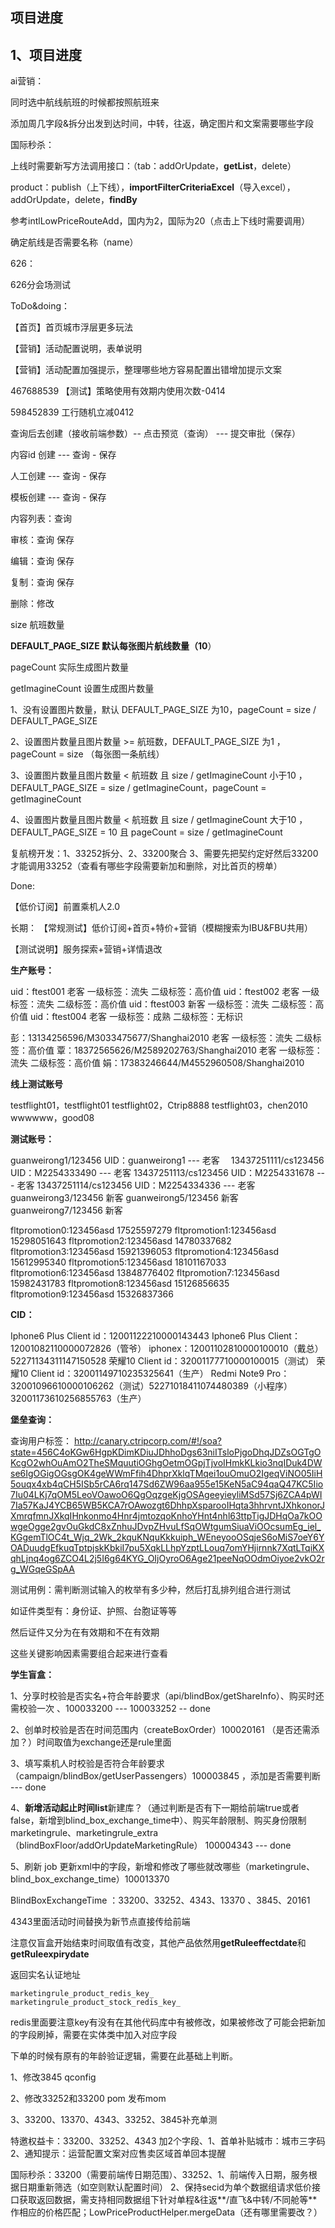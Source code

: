 ## 项目进度

## 1、项目进度



ai营销：

同时选中航线航班的时候都按照航班来

添加周几字段&拆分出发到达时间，中转，往返，确定图片和文案需要哪些字段



国际秒杀：

上线时需要新写方法调用接口：（tab：addOrUpdate，**getList**，delete）

product：publish（上下线），**importFilterCriteriaExcel**（导入excel），addOrUpdate，delete，**findBy**

参考intlLowPriceRouteAdd，国内为2，国际为20（点击上下线时需要调用）

确定航线是否需要名称（name）



626：

626分会场测试



ToDo&doing：

【首页】首页城市浮层更多玩法

【营销】活动配置说明，表单说明

【营销】活动配置加强提示，整理哪些地方容易配置出错增加提示文案

467688539 【测试】策略使用有效期内使用次数-0414

598452839  工行随机立减0412





查询后去创建（接收前端参数）-- 点击预览（查询） --- 提交审批（保存）

内容id 创建 --- 查询 - 保存

人工创建 --- 查询 - 保存

模板创建 --- 查询 - 保存

内容列表：查询

审核：查询 保存

编辑：查询 保存

复制：查询 保存

删除：修改



size  航班数量

**DEFAULT_PAGE_SIZE 默认每张图片航线数量（10**）

pageCount 实际生成图片数量

getImagineCount 设置生成图片数量



1、没有设置图片数量，默认 DEFAULT_PAGE_SIZE  为10，pageCount = size  / DEFAULT_PAGE_SIZE 

2、设置图片数量且图片数量 >= 航班数，DEFAULT_PAGE_SIZE 为1 ，pageCount = size （每张图一条航线）

3、设置图片数量且图片数量 < 航班数 且 size / getImagineCount  小于10 ，DEFAULT_PAGE_SIZE  = size / getImagineCount，pageCount = getImagineCount

4、设置图片数量且图片数量 < 航班数 且 size / getImagineCount  大于10 ，DEFAULT_PAGE_SIZE = 10 且 pageCount = size  / getImagineCount 





复航榜开发：1、33252拆分、2、33200聚合  3、需要先把契约定好然后33200才能调用33252（查看有哪些字段需要新加和删除，对比首页的榜单）



Done:

【低价订阅】前置乘机人2.0



长期：
【常规测试】低价订阅+首页+特价+营销（模糊搜索为IBU&FBU共用）

【测试说明】服务探索+营销+详情退改



**生产账号：**

uid：ftest001 老客 一级标签：流失 二级标签：高价值
uid：ftest002 老客 一级标签：流失 二级标签：高价值
uid：ftest003 新客 一级标签：流失 二级标签：高价值
uid：ftest004 老客 一级标签：成熟 二级标签：无标识

彭：13134256596/M3033475677/Shanghai2010   老客 一级标签：流失 二级标签：高价值
覃：18372565626/M2589202763/Shanghai2010    老客 一级标签：流失 二级标签：高价值
娟：17383246644/M4552960508/Shanghai2010



**线上测试账号**

testflight01，testflight01
testflight02，Ctrip8888
testflight03，chen2010
wwwwww，good08



**测试账号：**

guanweirong1/123456 UID：guanweirong1  --- 老客　
13437251111/cs123456 UID：M2254333490 --- 老客
13437251113/cs123456 UID：M2254331678 --- 老客
13437251114/cs123456 UID：M2254334336 --- 老客
guanweirong3/123456 新客
guanweirong5/123456 新客
guanweirong7/123456 新客

fltpromotion0:123456asd 17525597279
fltpromotion1:123456asd 15298051643
fltpromotion2:123456asd 14780337682
fltpromotion3:123456asd 15921396053
fltpromotion4:123456asd 15612995340
fltpromotion5:123456asd 18101167033
fltpromotion6:123456asd 13848776402
fltpromotion7:123456asd 15982431783
fltpromotion8:123456asd 15126856635
fltpromotion9:123456asd 15326837366



**CID：**

Iphone6 Plus Client id：12001122210000143443
Iphone6 Plus Client：12001082110000072826（管爷）
iphonex：12001102810000100010（戴总） 52271134311147150528
荣耀10 Client id：32001177710000100015（测试）
荣耀10 Client id：32001149710235325641（生产）
Redmi Note9 Pro：32001096610000106262（测试）52271018411074480389（小程序）
32001173610256855763（生产）



**堡垒查询：**

查询用户标签：
http://canary.ctripcorp.com/#!/soa?state=456C4oKGw6HgpKDimKDiuJDhhoDgs63niITsloPjgoDhqJDZsOGTgOKcgO2whOuAmO2TheSMquutiOGhgOetmOGpjTjvoIHmkKLkio3nqIDuk4DWse6IgOGigOGsgOK4geWWmFfih4DhprXklqTMqei1ouOmuO2IgeqViNO05IiH5ouqx4xb4qCH5ISb5rCA6rq147Sd6ZW96aa955e15KeN5aC94qaQ47KC5Iio7Iu04LKj7qOM5LeoVOawoO6QgOqzgeKjgOSAgeeyieyliMSd57Sj6ZCA4pWI7Ia57KaJ4YCB65WB5KCA7rOAwozgt6DhhpXsparooIHqta3hhrvntJXhkonorJXmrqfmnJXkqIHnkonmo4Hnr4jmtozqoKnhoYHnt4nhl63ttpTigJDHqOa7kOOwgeOgge2gvOuGkdC8xZnhuJDvpZHvuLfSqOWtgumSiuaViOOcsumEg_iel_KGgemTlOC4t_Wjq_2Wk_2kquKNquKkkuiph_WEneyooOSqjeS6oMiS7oeY6YOADuudgEfkuqTptpjskKbkiI7pu5XqkLLhpYzptLLouq7omYHjirnnk7XqtLTqiKXqhLjnq4og6ZCO4L2j5I6g64KYG_OIjOyroO6Age21peeNqOOdmOiyoe2vkO2rg_WGqeGSpAA



测试用例：需判断测试输入的枚举有多少种，然后打乱排列组合进行测试

如证件类型有：身份证、护照、台胞证等等

然后证件又分为在有效期和不在有效期

这些关键影响因素需要组合起来进行查看



**学生盲盒：**

1、分享时校验是否实名+符合年龄要求（api/blindBox/getShareInfo）、购买时还需校验一次 、100033200 --- 100033252  -- done

2、创单时校验是否在时间范围内（createBoxOrder）100020161 （是否还需添加？）时间取值为exchange还是rule里面

3、填写乘机人时校验是否符合年龄要求（campaign/blindBox/getUserPassengers）100003845 ，添加是否需要判断  --- done

4、**新增活动起止时间list**新建库？（通过判断是否有下一期给前端true或者false，新增到blind_box_exchange_time中）、购买年龄限制、购买身份限制marketingrule、marketingrule_extra（blindBoxFloor/addOrUpdateMarketingRule） 100004343    --- done

5、刷新 job 更新xml中的字段，新增和修改了哪些就改哪些（marketingrule、blind_box_exchange_time）100013370 



BlindBoxExchangeTime ：33200、33252、4343、13370 、3845、20161 

4343里面活动时间替换为新节点直接传给前端

注意仅盲盒开始结束时间取值有改变，其他产品依然用**getRuleeffectdate**和**getRuleexpirydate**

返回实名认证地址

```
marketingrule_product_redis_key_
marketingrule_product_stock_redis_key_
```



redis里面要注意key有没有在其他代码库中有被修改，如果被修改了可能会把新加的字段刷掉，需要在实体类中加入对应字段


下单的时候有原有的年龄验证逻辑，需要在此基础上判断。





1、修改3845 qconfig

2、修改33252和33200 pom  发布mom

3、33200、13370、4343、33252、3845补充单测



特邀权益卡：33200、33252、4343 加2个字段、1、首单补贴城市：城市三字码 2、通知提示：运营配置文案对应售卖区域首单回本提醒

国际秒杀：33200（需要前端传日期范围）、33252、1、前端传入日期，服务根据日期重新筛选（如空则默认配置时间）   2、保持secid为单个数据组请求低价接口获取返回数据，需支持相同数据组下针对单程&往返**/直飞&中转/不同舱等**作相应的价格匹配；LowPriceProductHelper.mergeData（还有哪里需要改？）











